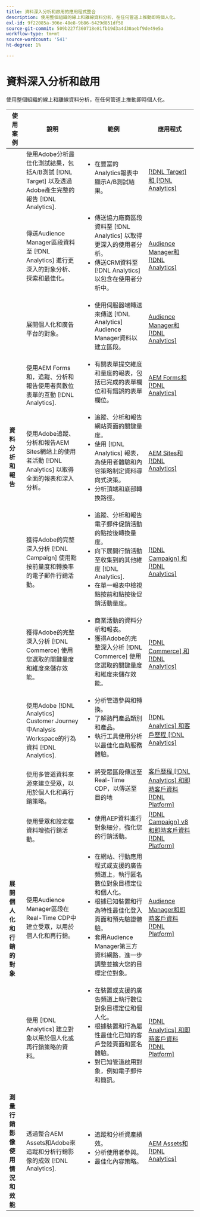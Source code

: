 ```yaml
---
title: 資料深入分析和啟用的應用程式整合
description: 使用整個組織的線上和離線資料分析，在任何管道上推動即時個人化。
exl-id: 9f22085a-306e-48e8-9b86-6429d851df58
source-git-commit: 509b227f360718e81fb19d3a4d30aebf9de49e5a
workflow-type: tm+mt
source-wordcount: '541'
ht-degree: 1%

---
```


# 資料深入分析和啟用

使用整個組織的線上和離線資料分析，在任何管道上推動即時個人化。

<table>

<thead>
    <tr>
      <th>使用案例</th>
      <th>說明</th>
      <th>範例</th>
      <th>應用程式</th>
    </tr>
  </thead>

<tbody>
  <!--  ROW 2  -->
 <tr>
   <td rowspan="8"><b>資料分析和報告</b></td>

<!--  ROW 2a  -->
<td>使用Adobe分析最佳化測試結果，包括A/B測試 [!DNL Target] 以及透過Adobe產生完整的報告 [!DNL Analytics].</td>
   <td><ul style="margin-top: 0;">
        <li>在豐富的Analytics報表中顯示A/B測試結果。</li>
       </ul></td>
   <td><a href="../integrations-between-applications/target/target-analytics.md" target="_blank" rel="noopener noreferrer">[!DNL Target] 和 [!DNL Analytics]</a></td>
  </tr>

<!--  ROW 2b  -->
<tr>
   <td>傳送Audience Manager區段資料至 [!DNL Analytics] 進行更深入的對象分析、探索和最佳化。</td>
    <td><ul style="margin-top: 0;">
        <li>傳送協力廠商區段資料至 [!DNL Analytics] 以取得更深入的使用者分析。</li>
        <li>傳送CRM資料至 [!DNL Analytics] 以包含在使用者分析中。</li>
       </ul></td>
   <td><a href="../integrations-between-applications/aam/aam-analytics.md" target="_blank" rel="noopener noreferrer">Audience Manager和 [!DNL Analytics]</a></td>
 </tr>

<!--  ROW 2c -->
<tr>
   <td>展開個人化和廣告平台的對象。</td>
    <td><ul style="margin-top: 0;">
        <li>使用伺服器端轉送來傳送 [!DNL Analytics] Audience Manager資料以建立區段。</li>
       </ul></td>
   <td><a href="../integrations-between-applications/aam/aam-analytics.md" target="_blank" rel="noopener noreferrer">Audience Manager和 [!DNL Analytics]</a></td>
 </tr>

<!--  ROW 2d  -->
<tr>
   <td>使用AEM Forms和，追蹤、分析和報告使用者與數位表單的互動 [!DNL Analytics]. </td>
   <td><ul style="margin-top: 0;">
        <li>有關表單提交維度和量度的報表，包括已完成的表單欄位和有錯誤的表單欄位。</li>
       </ul></td>
   <td><a href="../integrations-between-applications/experience-manager/experience-manager-analytics.md" target="_blank" rel="noopener noreferrer">AEM Forms和 [!DNL Analytics]</a></td>
 </tr>

<!--  ROW 2e  -->
<tr>
   <td>使用Adobe追蹤、分析和報告AEM Sites網站上的使用者活動 [!DNL Analytics] 以取得全面的報表和深入分析。</td>
   <td><ul style="margin-top: 0;">
        <li>追蹤、分析和報告網站頁面的關鍵量度。</li>
        <li>使用 [!DNL Analytics] 報表，為使用者體驗和內容策略制定資料導向式決策。</li>
        <li>分析頂端和底部轉換路徑。</li>
       </ul></td>
   <td><a href="../integrations-between-applications/experience-manager/experience-manager-analytics.md" target="_blank" rel="noopener noreferrer">AEM Sites和 [!DNL Analytics]</a></td>
 </tr>

<!--  ROW 2f  -->
<tr>
   <td>獲得Adobe的完整深入分析 [!DNL Campaign] 使用點按前量度和轉換率的電子郵件行銷活動。</td>
   <td><ul style="margin-top: 0;">
        <li>追蹤、分析和報告電子郵件促銷活動的點按後轉換量度。</li>
        <li>向下展開行銷活動至收集到的其他維度 [!DNL Analytics].</li>
        <li>在單一報表中檢視點按前和點按後促銷活動量度。</li>
       </ul></td>
   <td><a href="../integrations-between-applications/campaign/campaign-analytics.md" target="_blank" rel="noopener noreferrer">[!DNL Campaign] 和 [!DNL Analytics]</a></td>
 </tr>

<!--  ROW 2g  -->
<tr>
   <td>獲得Adobe的完整深入分析 [!DNL Commerce] 使用您選取的關鍵量度和維度來儲存效能。</td>
   <td><ul style="margin-top: 0;">
        <li>商業活動的資料分析和報表。</li>
        <li>獲得Adobe的完整深入分析 [!DNL Commerce] 使用您選取的關鍵量度和維度來儲存效能。</li>
       </ul></td>
   <td><a href="../integrations-between-applications/commerce/commerce-analytics.md" target="_blank" rel="noopener noreferrer">[!DNL Commerce] 和 [!DNL Analytics]</a></td>
 </tr>

<!--  ROW 2h  -->
<tr>
   <td>使用Adobe [!DNL Analytics] Customer Journey中Analysis Workspace的行為資料 [!DNL Analytics].</td>
   <td><ul style="margin-top: 0;">
        <li>分析管道參與和轉換。</li>
        <li>了解熱門產品類別和產品。</li>
        <li>執行工具使用分析以最佳化自助服務體驗。</li>
       </ul></td>
   <td><a href="../integrations-between-applications/analytics/analytics-customer-journey-analytics.md" target="_blank" rel="noopener noreferrer">[!DNL Analytics] 和客戶歷程 [!DNL Analytics]</a></td>
 </tr>


<!--  Row 3  -->
<tr>
  <td rowspan="5"><b>展開個人化和行銷的對象</b></td>
 </tr>

<!--  ROW 3a  -->
<tr>
  <td>使用多管道資料來源來建立受眾，以用於個人化和再行銷策略。</td>
  <td><ul style="margin-top: 0;"><li>將受眾區段傳送至Real-Time CDP，以傳送至目的地</li>
     </ul></td>
  <td><a href="../integrations-between-applications/rtcdp/rtcdp-cja.md" target="_blank" rel="noopener noreferrer">客戶歷程 [!DNL Analytics] 和即時客戶資料 [!DNL Platform]</a></td>
 </tr>

<!--  ROW 3c  -->
<tr>
  <td>使用受眾和設定檔資料增強行銷活動。</td>
  <td><ul style="margin-top: 0;">
        <li>使用AEP資料進行對象細分，強化您的行銷活動。</li>
      </ul></td>
   <td><a href="../integrations-between-applications/campaign/campaign-rtcdp.md">[!DNL Campaign] v8和即時客戶資料 [!DNL Platform]</a></td>
 </tr>

<!--  ROW 3d  -->
<tr>
  <td>使用Audience Manager區段在Real-Time CDP中建立受眾，以用於個人化和再行銷。</td>
  <td><ul style="margin-top: 0;">
        <li>在網站、行動應用程式或支援的廣告頻道上，執行匿名數位對象目標定位和個人化。</li>
        <li>根據已知裝置和行為特性最佳化登入頁面和預先驗證體驗。</li>
        <li>套用Audience Manager第三方資料網路，進一步調整並擴大您的目標定位對象。</li>
      </ul></td>
  <td><a href="../integrations-between-applications/aam/aam-rtcdp.md" target="_blank" rel="noopener noreferrer">Audience Manager和即時客戶資料 [!DNL Platform]</a></td>
 </tr>

<!--  ROW 3e  -->
<td>使用 [!DNL Analytics] 建立對象以用於個人化或再行銷策略的資料。</td>
   <td><ul style="margin-top: 0;"><li>在裝置或支援的廣告頻道上執行數位對象目標定位和個人化。</li>
           <li>根據裝置和行為屬性最佳化已知的客戶登陸頁面和匿名體驗。</li>
           <li>對已知管道啟用對象，例如電子郵件和簡訊。</li>
        </ul></td>
   <td><a href="../integrations-between-applications/analytics/analytics-rtcdp.md" target="_blank" rel="noopener noreferrer">[!DNL Analytics] 和即時客戶資料 [!DNL Platform]</a></td>


<!--  ROW 4  -->
<tr>
   <td><b>測量行銷影像使用情況和效能</b></td>
   <td>透過整合AEM Assets和Adobe來追蹤和分析行銷影像的成效 [!DNL Analytics].</td>
   <td><ul style="margin-top: 0;"><li>追蹤和分析資產績效。</li>
           <li>分析使用者參與。</li>
           <li>最佳化內容策略。</li>
        </ul></td>
   <td><a href="../integrations-between-applications/experience-manager/experience-manager-analytics.md" target="_blank" rel="noopener noreferrer">AEM Assets和 [!DNL Analytics]</a></td>
 </tr>
 </tbody>
 </table>
